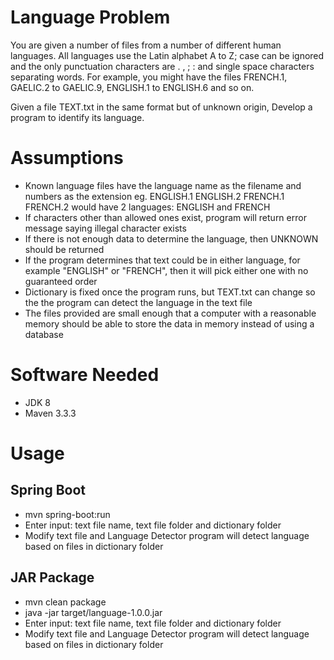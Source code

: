 # Language Problem

You are given a number of files from a number of different human languages. All languages use the 
Latin alphabet A to Z; case can be ignored and the only punctuation characters are . , ; : and single 
space characters separating words. For example, you might have the files FRENCH.1, GAELIC.2 to 
GAELIC.9, ENGLISH.1 to ENGLISH.6 and so on. 

Given a file TEXT.txt in the same format but of unknown origin, Develop a program to identify its 
language.

# Assumptions
- Known language files have the language name as the filename and numbers as the extension eg. ENGLISH.1 ENGLISH.2 FRENCH.1 FRENCH.2 would have 2 languages: ENGLISH and FRENCH
- If characters other than allowed ones exist, program will return error message saying illegal character exists
- If there is not enough data to determine the language, then UNKNOWN should be returned
- If the program determines that text could be in either language, for example "ENGLISH" or "FRENCH", then it will pick either one with no guaranteed order
- Dictionary is fixed once the program runs, but TEXT.txt can change so the the program can detect the language in the text file
- The files provided are small enough that a computer with a reasonable memory should be able to store the data in memory instead of using a database

# Software Needed
- JDK 8
- Maven 3.3.3

# Usage
## Spring Boot
- mvn spring-boot:run
- Enter input: text file name, text file folder and dictionary folder
- Modify text file and Language Detector program will detect language based on files in dictionary folder

## JAR Package
- mvn clean package
- java -jar target/language-1.0.0.jar
- Enter input: text file name, text file folder and dictionary folder
- Modify text file and Language Detector program will detect language based on files in dictionary folder
